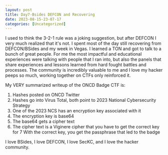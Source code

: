 ```yaml
---
layout: post
title: Day7-Bsides DEFCON and Recovering 
date: 2023-08-15-23-07-17
categories: [Uncategorized]
---
```


I used to think the 3-2-1 rule was a joking suggestion, but after DEFCON I very much realized that it's not.  I spent most of the day still recovering from DEFCON/BSides and my week in Vegas.  I learned a TON and got to talk to a bunch of great people.  For me the most impactful and educational experiences were talking with people that I ran into, but also the panels that share experiences and lessons learned from hard fought battles and processes.  The community is incredibly valuable to me and I love my hacker peeps so much, working together on CTFs only reinforced it.

My VERY summarized writeup of the ONCD Badge CTF is:

1.  Hashes posted on ONCD Twitter
2.  Hashes go into Virus Total, both point to 2023 National Cybersecurity Strategy
3.  One of the 2023 NCS has an encryption key associated with it
4.  The encryption key is base64
5.  The base64 gets a cipher text
6.  The cipher text is a Viginere cipher that you have to get the correct key for
7   With the correct key, you get the passphrase that led to the badge


I love BSides, I love DEFCON, I love SecKC, and I love the hacker community.